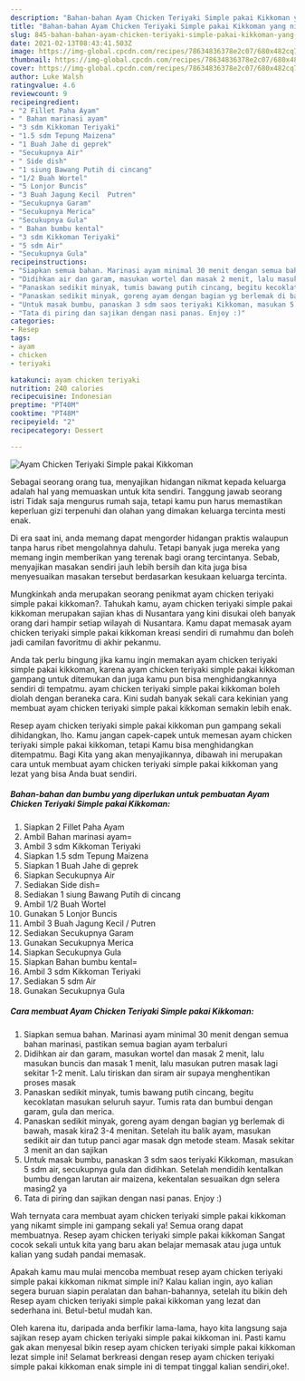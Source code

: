 ```yaml
---
description: "Bahan-bahan Ayam Chicken Teriyaki Simple pakai Kikkoman yang nikmat Untuk Jualan"
title: "Bahan-bahan Ayam Chicken Teriyaki Simple pakai Kikkoman yang nikmat Untuk Jualan"
slug: 845-bahan-bahan-ayam-chicken-teriyaki-simple-pakai-kikkoman-yang-nikmat-untuk-jualan
date: 2021-02-13T08:43:41.503Z
image: https://img-global.cpcdn.com/recipes/78634836378e2c07/680x482cq70/ayam-chicken-teriyaki-simple-pakai-kikkoman-foto-resep-utama.jpg
thumbnail: https://img-global.cpcdn.com/recipes/78634836378e2c07/680x482cq70/ayam-chicken-teriyaki-simple-pakai-kikkoman-foto-resep-utama.jpg
cover: https://img-global.cpcdn.com/recipes/78634836378e2c07/680x482cq70/ayam-chicken-teriyaki-simple-pakai-kikkoman-foto-resep-utama.jpg
author: Luke Walsh
ratingvalue: 4.6
reviewcount: 9
recipeingredient:
- "2 Fillet Paha Ayam"
- " Bahan marinasi ayam"
- "3 sdm Kikkoman Teriyaki"
- "1.5 sdm Tepung Maizena"
- "1 Buah Jahe di geprek"
- "Secukupnya Air"
- " Side dish"
- "1 siung Bawang Putih di cincang"
- "1/2 Buah Wortel"
- "5 Lonjor Buncis"
- "3 Buah Jagung Kecil  Putren"
- "Secukupnya Garam"
- "Secukupnya Merica"
- "Secukupnya Gula"
- " Bahan bumbu kental"
- "3 sdm Kikkoman Teriyaki"
- "5 sdm Air"
- "Secukupnya Gula"
recipeinstructions:
- "Siapkan semua bahan. Marinasi ayam minimal 30 menit dengan semua bahan marinasi, pastikan semua bagian ayam terbaluri"
- "Didihkan air dan garam, masukan wortel dan masak 2 menit, lalu masukan buncis dan masak 1 menit, lalu masukan putren masak lagi sekitar 1-2 menit. Lalu tiriskan dan siram air supaya menghentikan proses masak"
- "Panaskan sedikit minyak, tumis bawang putih cincang, begitu kecoklatan masukan seluruh sayur. Tumis rata dan bumbui dengan garam, gula dan merica."
- "Panaskan sedikit minyak, goreng ayam dengan bagian yg berlemak di bawah, masak kira2 3-4 menitan. Setelah itu balik ayam, masukan sedikit air dan tutup panci agar masak dgn metode steam. Masak sekitar 3 menit an dan sajikan"
- "Untuk masak bumbu, panaskan 3 sdm saos teriyaki Kikkoman, masukan 5 sdm air, secukupnya gula dan didihkan. Setelah mendidih kentalkan bumbu dengan larutan air maizena, kekentalan sesuaikan dgn selera masing2 ya"
- "Tata di piring dan sajikan dengan nasi panas. Enjoy :)"
categories:
- Resep
tags:
- ayam
- chicken
- teriyaki

katakunci: ayam chicken teriyaki 
nutrition: 240 calories
recipecuisine: Indonesian
preptime: "PT40M"
cooktime: "PT48M"
recipeyield: "2"
recipecategory: Dessert

---
```



![Ayam Chicken Teriyaki Simple pakai Kikkoman](https://img-global.cpcdn.com/recipes/78634836378e2c07/680x482cq70/ayam-chicken-teriyaki-simple-pakai-kikkoman-foto-resep-utama.jpg)

Sebagai seorang orang tua, menyajikan hidangan nikmat kepada keluarga adalah hal yang memuaskan untuk kita sendiri. Tanggung jawab seorang istri Tidak saja mengurus rumah saja, tetapi kamu pun harus memastikan keperluan gizi terpenuhi dan olahan yang dimakan keluarga tercinta mesti enak.

Di era  saat ini, anda memang dapat mengorder hidangan praktis walaupun tanpa harus ribet mengolahnya dahulu. Tetapi banyak juga mereka yang memang ingin memberikan yang terenak bagi orang tercintanya. Sebab, menyajikan masakan sendiri jauh lebih bersih dan kita juga bisa menyesuaikan masakan tersebut berdasarkan kesukaan keluarga tercinta. 



Mungkinkah anda merupakan seorang penikmat ayam chicken teriyaki simple pakai kikkoman?. Tahukah kamu, ayam chicken teriyaki simple pakai kikkoman merupakan sajian khas di Nusantara yang kini disukai oleh banyak orang dari hampir setiap wilayah di Nusantara. Kamu dapat memasak ayam chicken teriyaki simple pakai kikkoman kreasi sendiri di rumahmu dan boleh jadi camilan favoritmu di akhir pekanmu.

Anda tak perlu bingung jika kamu ingin memakan ayam chicken teriyaki simple pakai kikkoman, karena ayam chicken teriyaki simple pakai kikkoman gampang untuk ditemukan dan juga kamu pun bisa menghidangkannya sendiri di tempatmu. ayam chicken teriyaki simple pakai kikkoman boleh diolah dengan beraneka cara. Kini sudah banyak sekali cara kekinian yang membuat ayam chicken teriyaki simple pakai kikkoman semakin lebih enak.

Resep ayam chicken teriyaki simple pakai kikkoman pun gampang sekali dihidangkan, lho. Kamu jangan capek-capek untuk memesan ayam chicken teriyaki simple pakai kikkoman, tetapi Kamu bisa menghidangkan ditempatmu. Bagi Kita yang akan menyajikannya, dibawah ini merupakan cara untuk membuat ayam chicken teriyaki simple pakai kikkoman yang lezat yang bisa Anda buat sendiri.

<!--inarticleads1-->

##### Bahan-bahan dan bumbu yang diperlukan untuk pembuatan Ayam Chicken Teriyaki Simple pakai Kikkoman:

1. Siapkan 2 Fillet Paha Ayam
1. Ambil  Bahan marinasi ayam=
1. Ambil 3 sdm Kikkoman Teriyaki
1. Siapkan 1.5 sdm Tepung Maizena
1. Siapkan 1 Buah Jahe di geprek
1. Siapkan Secukupnya Air
1. Sediakan  Side dish=
1. Sediakan 1 siung Bawang Putih di cincang
1. Ambil 1/2 Buah Wortel
1. Gunakan 5 Lonjor Buncis
1. Ambil 3 Buah Jagung Kecil / Putren
1. Sediakan Secukupnya Garam
1. Gunakan Secukupnya Merica
1. Siapkan Secukupnya Gula
1. Siapkan  Bahan bumbu kental=
1. Ambil 3 sdm Kikkoman Teriyaki
1. Sediakan 5 sdm Air
1. Gunakan Secukupnya Gula




<!--inarticleads2-->

##### Cara membuat Ayam Chicken Teriyaki Simple pakai Kikkoman:

1. Siapkan semua bahan. Marinasi ayam minimal 30 menit dengan semua bahan marinasi, pastikan semua bagian ayam terbaluri
1. Didihkan air dan garam, masukan wortel dan masak 2 menit, lalu masukan buncis dan masak 1 menit, lalu masukan putren masak lagi sekitar 1-2 menit. Lalu tiriskan dan siram air supaya menghentikan proses masak
1. Panaskan sedikit minyak, tumis bawang putih cincang, begitu kecoklatan masukan seluruh sayur. Tumis rata dan bumbui dengan garam, gula dan merica.
1. Panaskan sedikit minyak, goreng ayam dengan bagian yg berlemak di bawah, masak kira2 3-4 menitan. Setelah itu balik ayam, masukan sedikit air dan tutup panci agar masak dgn metode steam. Masak sekitar 3 menit an dan sajikan
1. Untuk masak bumbu, panaskan 3 sdm saos teriyaki Kikkoman, masukan 5 sdm air, secukupnya gula dan didihkan. Setelah mendidih kentalkan bumbu dengan larutan air maizena, kekentalan sesuaikan dgn selera masing2 ya
1. Tata di piring dan sajikan dengan nasi panas. Enjoy :)




Wah ternyata cara membuat ayam chicken teriyaki simple pakai kikkoman yang nikamt simple ini gampang sekali ya! Semua orang dapat membuatnya. Resep ayam chicken teriyaki simple pakai kikkoman Sangat cocok sekali untuk kita yang baru akan belajar memasak atau juga untuk kalian yang sudah pandai memasak.

Apakah kamu mau mulai mencoba membuat resep ayam chicken teriyaki simple pakai kikkoman nikmat simple ini? Kalau kalian ingin, ayo kalian segera buruan siapin peralatan dan bahan-bahannya, setelah itu bikin deh Resep ayam chicken teriyaki simple pakai kikkoman yang lezat dan sederhana ini. Betul-betul mudah kan. 

Oleh karena itu, daripada anda berfikir lama-lama, hayo kita langsung saja sajikan resep ayam chicken teriyaki simple pakai kikkoman ini. Pasti kamu gak akan menyesal bikin resep ayam chicken teriyaki simple pakai kikkoman lezat simple ini! Selamat berkreasi dengan resep ayam chicken teriyaki simple pakai kikkoman enak simple ini di tempat tinggal kalian sendiri,oke!.

